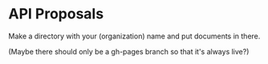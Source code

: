 # API Proposals

Make a directory with your (organization) name and put documents in there.

(Maybe there should only be a gh-pages branch so that it's always live?)
